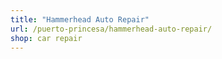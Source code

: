 ```yaml
---
title: "Hammerhead Auto Repair"
url: /puerto-princesa/hammerhead-auto-repair/
shop: car repair
---
```

